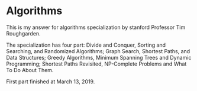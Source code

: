 # Algorithms
This is my answer for algorithms specialization by stanford Professor Tim Roughgarden.

The specialization has four part: Divide and Conquer, Sorting and Searching, and Randomized Algorithms; Graph Search, Shortest Paths, and Data Structures; Greedy Algorithms, Minimum Spanning Trees and Dynamic Programming; 
Shortest Paths Revisited, NP-Complete Problems and What To Do About Them. 

First part finished at March 13, 2019.
